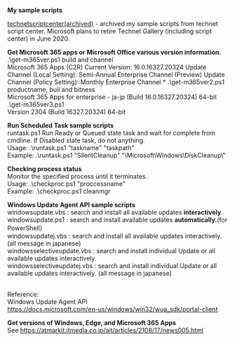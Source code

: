 <b>My sample scripts</b>

<a href="https://github.com/yamauchikazu/public/tree/master/technetscriptcenter(archived)">technetscriptcenter(archived)</a> - archived my sample scripts from technet script center. Microsoft plans to retire Technet Gallery (including script center) in June 2020.

<b>Get Microsoft 365 apps or Microsoft Office various version information. </b></br>
.\get-m365ver.ps1   build and channel </br>
Microsoft 365 Apps (C2R) Current Version:  16.0.16327.20324
  Update Channel (Local Setting):   Semi-Annual Enterprise Channel (Preview)
  Update Channel (Policy Setting):  Monthly Enterprise Channel *
.\get-m365ver2.ps1  productname, buil and bitness</br>
Microsoft 365 Apps for enterprise - ja-jp (Build  16.0.16327.20324) 64-bit
.\get-m365ver3.ps1 </br>
Version 2304 (Build 16327.20324) 64-bit </br>

<b>Run Scheduled Task sample scripts </b></br>
runtask.ps1 Run Ready or Queued state task and wait for complete from cmdline. If Disabled state task, do not anything.</br>
Usage:   .\runtask.ps1 "taskname" "taskpath" </br>
Example: .\runtask.ps1 "SilentCleanup" "\Microsoft\Windows\DiskCleanup\\" </br>

<b>Checking process status </b></br>
Monitor the specified process until it terminates.</br>
Usage:   .\checkproc.ps1 "proccessname" </br>
Example: .\checkproc.ps1 cleanmgr </br>

<b>Windows Update Agent API sample scripts </b></br>
windowsupdate.vbs  : search and install all available updates <b>interactively</b>.</br>
windowsupdate.ps1  : search and install available updates <b>automatically.</b>(for PowerShell）</br>
windowsupdatej.vbs : search and install all available updates interactively. (all message in japanese) </br>
windowsselectiveupdate.vbs  : search and install individual Update or all available updates interactively.</br>
windowsselectiveupdatej.vbs : search and install individual Update or all available updates interactively. (all message in japanese) </br></br>

Reference: </br>
Windows Update Agent API</br>
<a href="https://docs.microsoft.com/en-us/windows/win32/wua_sdk/portal-client">https://docs.microsoft.com/en-us/windows/win32/wua_sdk/portal-client</a>

<b>Get versions of Windows, Edge, and Microsoft 365 Apps </b></br>
See <a href="https://atmarkit.itmedia.co.jp/ait/articles/2108/17/news005.html">https://atmarkit.itmedia.co.jp/ait/articles/2108/17/news005.html</a>


